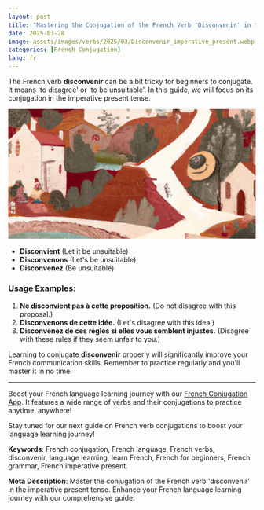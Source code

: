 ```yaml
---
layout: post
title: "Mastering the Conjugation of the French Verb 'Disconvenir' in the Imperative Present"
date: 2025-03-28
image: assets/images/verbs/2025/03/Disconvenir_imperative_present.webp
categories: [French Conjugation]
lang: fr
---
```


The French verb **disconvenir** can be a bit tricky for beginners to conjugate. It means 'to disagree' or 'to be unsuitable'. In this guide, we will focus on its conjugation in the imperative present tense. 

![Disconvenir Conjugation](/assets/images/verbs/2025/03/Disconvenir_imperative_present.webp)

- **Disconvient** (Let it be unsuitable)
- **Disconvenons** (Let's be unsuitable)
- **Disconvenez** (Be unsuitable)

### Usage Examples:

1. **Ne disconvient pas à cette proposition.** (Do not disagree with this proposal.)
2. **Disconvenons de cette idée.** (Let's disagree with this idea.)
3. **Disconvenez de ces règles si elles vous semblent injustes.** (Disagree with these rules if they seem unfair to you.)

Learning to conjugate **disconvenir** properly will significantly improve your French communication skills. Remember to practice regularly and you'll master it in no time!

---

Boost your French language learning journey with our [French Conjugation App]({{site.appStore.url}}). It features a wide range of verbs and their conjugations to practice anytime, anywhere!

Stay tuned for our next guide on French verb conjugations to boost your language learning journey!

**Keywords**: French conjugation, French language, French verbs, disconvenir, language learning, learn French, French for beginners, French grammar, French imperative present.

**Meta Description**: Master the conjugation of the French verb 'disconvenir' in the imperative present tense. Enhance your French language learning journey with our comprehensive guide.